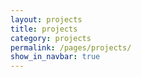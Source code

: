 ```yaml
---
layout: projects
title: projects
category: projects
permalink: /pages/projects/
show_in_navbar: true
---
```

